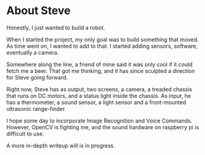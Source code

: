 # About Steve
Honestly, I just wanted to build a robot.  

When I started the project, my only goal was to build something that moved. As time went on, I wanted to add to that. I started adding sensors, software, eventually a camera.

Somewhere along the line, a friend of mine said it was only cool if it could fetch me a beer. That got me thinking, and it has since sculpted a direction for Steve going forward. 

Right now, Steve has as output, two screens, a camera, a treaded chassis that runs on DC motors, and a status light inside the chassis. As input, he has a thermometer, a sound sensor, a light sensor and a front-mounted ultrasonic range-finder. 

I hope some day to incorporate Image Recognition and Voice Commands. However, OpenCV is fighting me, and the sound hardware on raspberry pi is difficult to use.

A more in-depth writeup will is in progress. 
